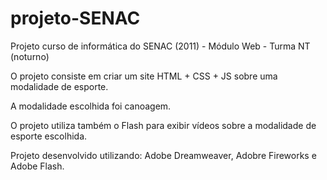 # projeto-SENAC
Projeto curso de informática do SENAC (2011) - Módulo Web - Turma NT (noturno)

O projeto consiste em criar um site HTML + CSS + JS sobre uma modalidade de esporte.

A modalidade escolhida foi canoagem.

O projeto utiliza também o Flash para exibir vídeos sobre a modalidade de esporte escolhida.

Projeto desenvolvido utilizando: Adobe Dreamweaver, Adobre Fireworks e Adobe Flash.
